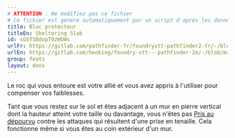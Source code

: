```yaml
---
# ATTENTION : Ne modifiez pas ce fichier
# Ce fichier est généré automatiquement par un script d'après les données du module Foundry VTT officiel et de sa traduction
title: Bloc protecteur
titleEn: Sheltering Slab
id: sGSf5BdopT0zWOWs
urlFr: https://gitlab.com/pathfinder-fr/foundryvtt-pathfinder2-fr/-/blob/master/data/feats/sGSf5BdopT0zWOWs.htm
urlEn: https://gitlab.com/hooking/foundry-vtt---pathfinder-2e/-/blob/master/packs/data/feats.db/sheltering-slab.json
group: feats
layout: dons
---
```

Le roc qui vous entoure est votre allié et vous avez appris à l'utiliser pour compenser vos faiblesses.

Tant que vous restez sur le sol et êtes adjacent à un mur en pierre vertical dont la hauteur atteint votre taille ou davantage, vous n'êtes pas [Pris au dépourvu](../conditions/pris-au-dépourvu.md) contre les attaques qui résultent d'une prise en tenaille. Cela fonctionne même si vous êtes au coin extérieur d'un mur.


